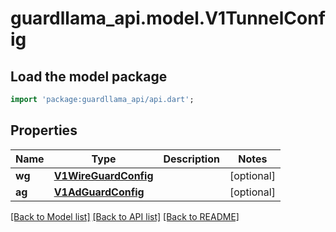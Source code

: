 # guardllama_api.model.V1TunnelConfig

## Load the model package
```dart
import 'package:guardllama_api/api.dart';
```

## Properties
Name | Type | Description | Notes
------------ | ------------- | ------------- | -------------
**wg** | [**V1WireGuardConfig**](V1WireGuardConfig.md) |  | [optional] 
**ag** | [**V1AdGuardConfig**](V1AdGuardConfig.md) |  | [optional] 

[[Back to Model list]](../README.md#documentation-for-models) [[Back to API list]](../README.md#documentation-for-api-endpoints) [[Back to README]](../README.md)


